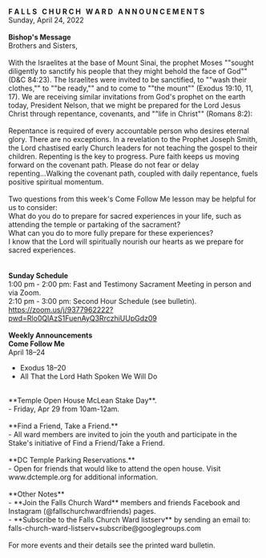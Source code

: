 **F A L L S &nbsp; C H U R C H &nbsp; W A R D &nbsp; A N N O U N C E M E N T S**<br />
Sunday, April 24, 2022<br />
<br />
**Bishop's Message**<br />
Brothers and Sisters,<br />
<br />
With the Israelites at the base of Mount Sinai, the prophet Moses ""sought diligently to sanctify his people that they might behold the face of God"" (D&C 84:23). The Israelites were invited to be sanctified, to ""wash their clothes,"" to ""be ready,"" and to come to ""the mount"" (Exodus 19:10, 11, 17).  We are receiving similar invitations from God's prophet on the earth today, President Nelson, that we might be prepared for the Lord Jesus Christ through repentance, covenants, and ""life in Christ"" (Romans 8:2):<br />
<br />
Repentance is required of every accountable person who desires eternal glory. There are no exceptions. In a revelation to the Prophet Joseph Smith, the Lord chastised early Church leaders for not teaching the gospel to their children. Repenting is the key to progress. Pure faith keeps us moving forward on the covenant path. Please do not fear or delay repenting...Walking the covenant path, coupled with daily repentance, fuels positive spiritual momentum.<br />
<br />
Two questions from this week's Come Follow Me lesson may be helpful for us to consider:  <br />
What do you do to prepare for sacred experiences in your life, such as attending the temple or partaking of the sacrament?<br />
What can you do to more fully prepare for these experiences?<br />
I know that the Lord will spiritually nourish our hearts as we prepare for sacred experiences.<br />
<br />
<br />
**Sunday Schedule**<br />
1:00 pm - 2:00 pm: Fast and Testimony Sacrament Meeting in person and via Zoom. <br />
2:10 pm - 3:00 pm: Second Hour Schedule (see bulletin). <br />
https://zoom.us/j/9377962222?pwd=Rlo0QlAzS1FuenAyQ3RrczhiUUpGdz09<br />
<br />
**Weekly Announcements**<br />
**Come Follow Me**<br />
April 18–24<br />
- Exodus 18–20<br />
- All That the Lord Hath Spoken We Will Do<br />
<br />
**Temple Open House McLean Stake Day**.  <br />
- Friday, Apr 29 from 10am-12am.  <br />
<br />
**Find a Friend, Take a Friend.**  <br />
- All ward members are invited to join the youth and participate in the Stake's initiative of Find a Friend/Take a Friend.  <br />
<br />
**DC Temple Parking Reservations.**  <br />
- Open for friends that would like to attend the open house. Visit www.dctemple.org for additional information.  <br />
<br />
**Other Notes**<br />
- **Join the Falls Church Ward** members and friends Facebook and Instagram (@fallschurchwardfriends) pages.  <br />
- **Subscribe to the Falls Church Ward listserv** by sending an email to: falls-church-ward-listserv+subscribe@googlegroups.com  <br />
<br />
For more events and their details see the printed ward bulletin.  <br />
<br />
<br />

